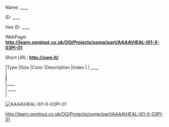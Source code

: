 

 
Name: ____

ID: ____

Hex ID: ____

WebPage: __http://learn.oomlout.co.uk/OO/Projects/oomp/part/AAAA\HEAL-I01-X-03PI-01__

Short URL: __http://oom.lt/__


|Type   |Size   |Color   |Description   |Index   |
| ____ <br>  | ____<br>   |____<br>    |____<br>    | ____<br>  |


![AAAA\HEAL-I01-X-03PI-01](http://oomlout.com/oomp-gen/parts/AAAA\HEAL-I01-X-03PI-01/AAAA\HEAL-I01-X-03PI-01_420.jpg)


 http://learn.oomlout.co.uk/OO/Projects/oomp/part/AAAA\HEAL-I01-X-03PI-01

